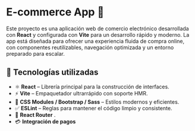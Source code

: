 # E-commerce App 🛒

Este proyecto es una aplicación web de comercio electrónico desarrollada con **React** y configurada con **Vite** para un desarrollo rápido y moderno. La app está diseñada para ofrecer una experiencia fluida de compra online, con componentes reutilizables, navegación optimizada y un entorno preparado para escalar.

## 🚀 Tecnologías utilizadas

- ⚛️ **React** – Librería principal para la construcción de interfaces.
- ⚡ **Vite** – Empaquetador ultrarrápido con soporte HMR.
- 💅 **CSS Modules / Bootstrap / Sass** – Estilos modernos y eficientes.
- ✅ **ESLint** – Reglas para mantener el código limpio y consistente.
- 🔐 **React Router** .
- 💳 **Integración de pagos** 
